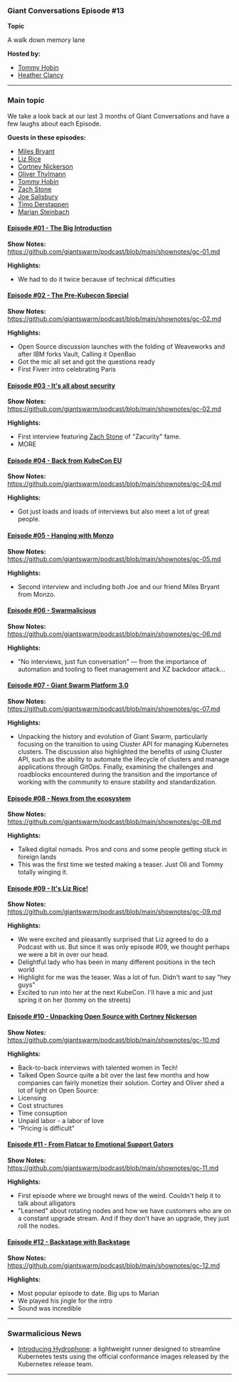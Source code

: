 ### Giant Conversations Episode #13

**Topic** 

A walk down memory lane

**Hosted by:** 

* [Tommy Hobin](https://twitter.com/tommyhobin)
* [Heather Clancy](https://x.com/HeatherisHungry)

------------------------------------------------------------------------------------------------------------------------------
### Main topic
We take a look back at our last 3 months of Giant Conversations and have a few laughs about each Episode.

**Guests in these episodes:** 
* [Miles Bryant](https://www.linkedin.com/in/milesbryant/)
* [Liz Rice](https://twitter.com/lizrice)
* [Cortney Nickerson](https://twitter.com/TechTalkingMom)
* [Oliver Thylmann](https://twitter.com/othylmann)
* [Tommy Hobin](https://twitter.com/tommyhobin)
* [Zach Stone](https://twitter.com/StoneZach) 
* [Joe Salisbury](https://twitter.com/salisbury_joe)
* [Timo Derstappen](https://github.com/teemow)
* [Marian Steinbach](https://www.linkedin.com/in/mariansteinbach/)

#### [Episode #01 - The Big Introduction](https://open.spotify.com/episode/0RwRHWYBwfn47JNguER0Ts?si=5d6699fb81de47fd)

**Show Notes:** https://github.com/giantswarm/podcast/blob/main/shownotes/gc-01.md

**Highlights:**
- We had to do it twice because of technical difficulties

#### [Episode #02 - The Pre-Kubecon Special](https://open.spotify.com/episode/2O6uJJLfxBlw0vo5AjjqWc?si=48c151c9de334f62)

**Show Notes:** https://github.com/giantswarm/podcast/blob/main/shownotes/gc-02.md

**Highlights:**
- Open Source discussion launches with the folding of Weaveworks and after IBM forks Vault, Calling it OpenBao
- Got the mic all set and got the questions ready
- First Fiverr intro celebrating Paris

#### [Episode #03 - It's all about security](https://open.spotify.com/episode/3WYLaYJ5YUv6lPGnh5IV1C?si=bq6iPvt-SRCYH6O0f_QdAA)

**Show Notes:** https://github.com/giantswarm/podcast/blob/main/shownotes/gc-02.md

**Highlights:**
- First interview featuring [Zach Stone](https://twitter.com/StoneZach) of "Zacurity" fame.
- MORE


#### [Episode #04 - Back from KubeCon EU](https://open.spotify.com/episode/6OaDFabg49OWdsGSG3cdDq?si=y3elZVOJRvavY1R2s1UvPA)

**Show Notes:** https://github.com/giantswarm/podcast/blob/main/shownotes/gc-04.md

**Highlights:**
- Got just loads and loads of interviews but also meet a lot of great people.

#### [Episode #05 - Hanging with Monzo](https://open.spotify.com/episode/6OaDFabg49OWdsGSG3cdDq?si=y3elZVOJRvavY1R2s1UvPA)

**Show Notes:** https://github.com/giantswarm/podcast/blob/main/shownotes/gc-05.md

**Highlights:**
- Second interview and including both Joe and our friend Miles Bryant from Monzo. 

#### [Episode #06 - Swarmalicious](https://open.spotify.com/episode/4YKafFEXzKcVxyjOVm7pTN?si=O-OXc1k4Tk6-_CrTKVxhOw)

**Show Notes:** https://github.com/giantswarm/podcast/blob/main/shownotes/gc-06.md

**Highlights:**
- "No interviews, just fun conversation" — from the importance of automation and tooling to fleet management and XZ backdoor attack...

#### [Episode #07 - Giant Swarm Platform 3.0](https://open.spotify.com/episode/4YKafFEXzKcVxyjOVm7pTN?si=O-OXc1k4Tk6-_CrTKVxhOw)

**Show Notes:** https://github.com/giantswarm/podcast/blob/main/shownotes/gc-07.md

**Highlights:**
- Unpacking the history and evolution of Giant Swarm, particularly focusing on the transition to using Cluster API for managing Kubernetes clusters. The discussion also highlighted the benefits of using Cluster API, such as the ability to automate the lifecycle of clusters and manage applications through GitOps. Finally, examining the challenges and roadblocks encountered during the transition and the importance of working with the community to ensure stability and standardization.

#### [Episode #08 - News from the ecosystem](https://open.spotify.com/episode/6L4Gvxr1jHVkBdllSrsMCH?si=1fd8c934ee034a41)

**Show Notes:** https://github.com/giantswarm/podcast/blob/main/shownotes/gc-08.md

**Highlights:**
- Talked digital nomads. Pros and cons and some people getting stuck in foreign lands
- This was the first time we tested making a teaser. Just Oli and Tommy totally winging it.


#### [Episode #09 - It's Liz Rice!](https://open.spotify.com/episode/42cdaIkGZWSsE3dKWZwR1K?si=b2cf14f511744d3b)

**Show Notes:** https://github.com/giantswarm/podcast/blob/main/shownotes/gc-09.md

**Highlights:**
- We were excited and pleasantly surprised that Liz agreed to do a Podcast with us. But since it was only episode #09, we thought perhaps we were a bit in over our head.
- Delightful lady who has been in many different positions in the tech world
- Highlight for me was the teaser. Was a lot of fun. Didn't want to say "hey guys"
- Excited to run into her at the next KubeCon. I'll have a mic and just spring it on her (tommy on the streets)

#### [Episode #10 - Unpacking Open Source with Cortney Nickerson](https://open.spotify.com/episode/4GYdStD15JRpuaXi3a9pip?si=3666d1c085f246a3)

**Show Notes:** https://github.com/giantswarm/podcast/blob/main/shownotes/gc-10.md

**Highlights:**
- Back-to-back interviews with talented women in Tech!
- Talked Open Source quite a bit over the last few months and how companies can fairly monetize their solution. Cortey and Oliver shed a lot of light on Open Source:
- Licensing
- Cost structures
- Time consuption
- Unpaid labor - a labor of love
- "Pricing is difficult"

#### [Episode #11 - From Flatcar to Emotional Support Gators](https://open.spotify.com/episode/0iMTRimw4koVShk29l1qwo?si=d6884f0d3c324a6c)

**Show Notes:** https://github.com/giantswarm/podcast/blob/main/shownotes/gc-11.md

**Highlights:**
- First episode where we brought news of the weird. Couldn't help it to talk about alligators
-  "Learned" about rotating nodes and how we have customers who are on a constant upgrade stream. And if they don't have an upgrade, they just roll the nodes.

#### [Episode #12 - Backstage with Backstage](https://open.spotify.com/episode/2Jsz3U2Keqt6pqQOaN1NIl?si=50ff7bf1e43d4193)

**Show Notes:** https://github.com/giantswarm/podcast/blob/main/shownotes/gc-12.md

**Highlights:**
- Most popular episode to date. Big ups to Marian
- We played his jingle for the intro
- Sound was incredible
  
------------------------------------------------------------------------------------------------------------------------------

### Swarmalicious News 

- [Introducing Hydrophone](https://www.kubernetes.dev/blog/2024/05/23/introducing-hydrophone/): a lightweight runner designed to streamline Kubernetes tests using the official conformance images released by the Kubernetes release team.


------------------------------------------------------------------------------------------------------------------------------
